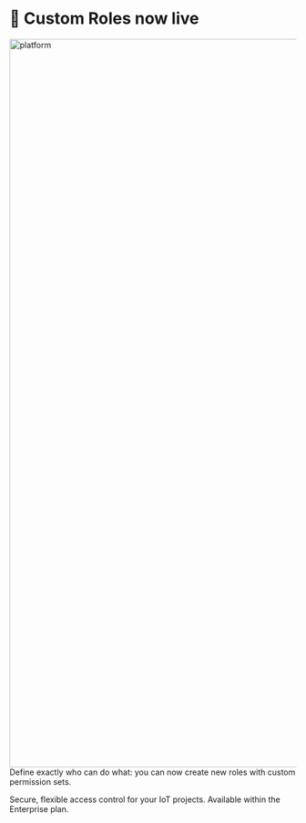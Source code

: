 # 🔑 Custom Roles now live
<img width="1280" alt="platform" src="https://github.com/user-attachments/assets/dbc68033-c1ae-4ae5-b5fd-baa2af257b47" />
Define exactly who can do what: you can now create new roles with custom permission sets. 


Secure, flexible access control for your IoT projects. Available within the Enterprise plan.
